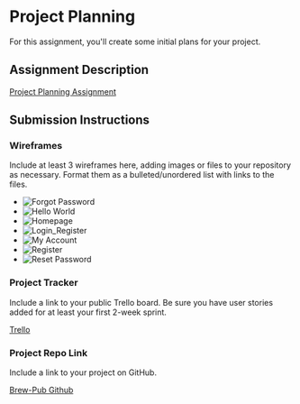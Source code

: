 # Project Planning
For this assignment, you'll create some initial plans for your project.

## Assignment Description
[Project Planning Assignment](https://education.launchcode.org/liftoff/modules/assignments/project-planning)

## Submission Instructions

### Wireframes

Include at least 3 wireframes here, adding images or files to your repository as necessary. Format them as a bulleted/unordered list with links to the files.

* ![Forgot Password](https://github.com/xmdang3/liftoff-assignments/blob/master/P3-Project_Planning/bp%20wireframe/Forgot%20Password.png)
* ![Hello World](https://github.com/xmdang3/liftoff-assignments/blob/master/P3-Project_Planning/bp%20wireframe/Hello%20World.png)
* ![Homepage](https://github.com/xmdang3/liftoff-assignments/blob/master/P3-Project_Planning/bp%20wireframe/Homepage.png)
* ![Login_Register](https://github.com/xmdang3/liftoff-assignments/blob/master/P3-Project_Planning/bp%20wireframe/Login_Register.png)
* ![My Account](https://github.com/xmdang3/liftoff-assignments/blob/master/P3-Project_Planning/bp%20wireframe/My%20Account.png)
* ![Register](https://github.com/xmdang3/liftoff-assignments/blob/master/P3-Project_Planning/bp%20wireframe/Register.png)
* ![Reset Password](https://github.com/xmdang3/liftoff-assignments/blob/master/P3-Project_Planning/bp%20wireframe/Reset%20Password.png)

### Project Tracker

Include a link to your public Trello board. Be sure you have user stories added for at least your first 2-week sprint.

[Trello](https://trello.com/b/N9nEERW5/liftoff-2020)



### Project Repo Link

Include a link to your project on GitHub.

[Brew-Pub Github](https://github.com/LaunchCodeLiftoffProjects/brew-pub)
